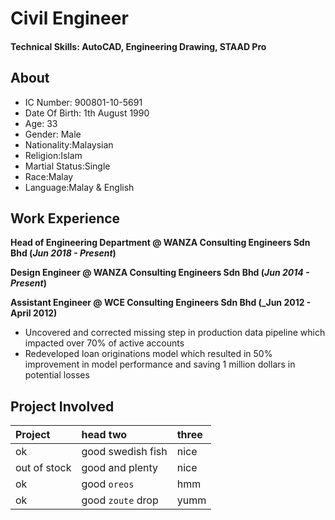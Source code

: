 # Civil Engineer

#### Technical Skills: AutoCAD, Engineering Drawing, STAAD Pro 

## About
- IC Number: 900801-10-5691								       		
- Date Of Birth: 1th August 1990	
- Age: 33			
- Gender: Male
- Nationality:Malaysian
- Religion:Islam
- Martial Status:Single
- Race:Malay
- Language:Malay & English							       		

## Work Experience
**Head of Engineering Department @ WANZA Consulting Engineers Sdn Bhd (_Jun 2018 - Present_)**


**Design Engineer @ WANZA Consulting Engineers Sdn Bhd (_Jun 2014 - Present_)**


**Assistant Engineer @ WCE Consulting Engineers Sdn Bhd (_Jun 2012 - April 2012)**
- Uncovered and corrected missing step in production data pipeline which impacted over 70% of active accounts
- Redeveloped loan originations model which resulted in 50% improvement in model performance and saving 1 million dollars in potential losses

## Project Involved
| Project      | head two          | three |
|:-------------|:------------------|:------|
| ok           | good swedish fish | nice  |
| out of stock | good and plenty   | nice  |
| ok           | good `oreos`      | hmm   |
| ok           | good `zoute` drop | yumm  |